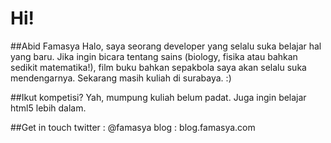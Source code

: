 Hi!
===

##Abid Famasya
Halo, saya seorang developer yang selalu suka belajar hal yang baru. Jika ingin bicara tentang sains (biology, fisika atau bahkan sedikit matematika!), film buku bahkan sepakbola saya akan selalu suka mendengarnya. Sekarang masih kuliah di surabaya. :)

##Ikut kompetisi?
Yah, mumpung kuliah belum padat. Juga ingin belajar html5 lebih dalam.

##Get in touch
twitter : @famasya
blog : blog.famasya.com
